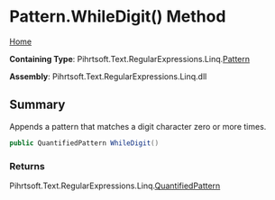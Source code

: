 # Pattern\.WhileDigit\(\) Method

[Home](../../../../../../README.md)

**Containing Type**: Pihrtsoft\.Text\.RegularExpressions\.Linq\.[Pattern](../README.md)

**Assembly**: Pihrtsoft\.Text\.RegularExpressions\.Linq\.dll

## Summary

Appends a pattern that matches a digit character zero or more times\.

```csharp
public QuantifiedPattern WhileDigit()
```

### Returns

Pihrtsoft\.Text\.RegularExpressions\.Linq\.[QuantifiedPattern](../../QuantifiedPattern/README.md)

